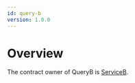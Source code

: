```yaml
---
id: query-b
version: 1.0.0
---
```


# Overview

The contract owner of QueryB is [ServiceB](../../services/service-b/index.md).
